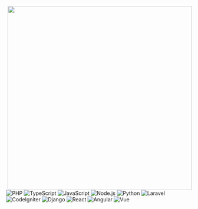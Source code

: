 <a href="https://github.com/mg7dev?tab=repositories">
  <img align="right" src="https://github-readme-stats.vercel.app/api?username=mg7dev&show_icons=true&hide_border=true&hide_rank=true&card_width=100" width="500px" />
</a>


![PHP](https://img.shields.io/badge/-PHP-777BB4?style=flat-square&logo=PHP&logoColor=fff) 
![TypeScript](https://img.shields.io/badge/-TypeScript-007ACC?style=flat-square&logo=TypeScript&logoColor=fff) 
![JavaScript](https://img.shields.io/badge/-JavaScript-F7DF1E?style=flat-square&logo=JavaScript&logoColor=000)
![Node.js](https://img.shields.io/badge/-Node.js-339933?style=flat-square&logo=Node.js&logoColor=fff)
![Python](https://img.shields.io/badge/-Python-3776AB?style=flat-square&logo=Python&logoColor=fff)
![Laravel](https://img.shields.io/badge/-Laravel-47848F?style=flat-square&logo=Laravel&logoColor=fff)
![CodeIgniter](https://img.shields.io/badge/-CodeIgniter-777BB4?style=flat-square&logo=CodeIgniter&logoColor=fff)
![Django](https://img.shields.io/badge/-Django-47848F?style=flat-square&logo=Django&logoColor=fff)
![React](https://img.shields.io/badge/-React-61DAFB?style=flat-square&logo=React&logoColor=fff)
![Angular](https://img.shields.io/badge/-Angular-339933?style=flat-square&logo=Angular&logoColor=fff)
![Vue](https://img.shields.io/badge/-Vue.js-007ACC?style=flat-square&logo=Vue.js&logoColor=fff)
 
